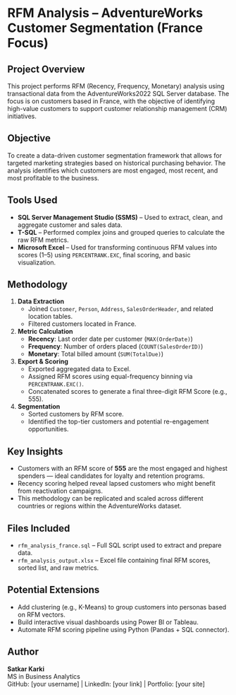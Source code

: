 # RFM Analysis – AdventureWorks Customer Segmentation (France Focus)

## Project Overview
This project performs RFM (Recency, Frequency, Monetary) analysis using transactional data from the AdventureWorks2022 SQL Server database. The focus is on customers based in France, with the objective of identifying high-value customers to support customer relationship management (CRM) initiatives.

## Objective
To create a data-driven customer segmentation framework that allows for targeted marketing strategies based on historical purchasing behavior. The analysis identifies which customers are most engaged, most recent, and most profitable to the business.

## Tools Used
- **SQL Server Management Studio (SSMS)** – Used to extract, clean, and aggregate customer and sales data.
- **T-SQL** – Performed complex joins and grouped queries to calculate the raw RFM metrics.
- **Microsoft Excel** – Used for transforming continuous RFM values into scores (1–5) using `PERCENTRANK.EXC`, final scoring, and basic visualization.

## Methodology
1. **Data Extraction**
   - Joined `Customer`, `Person`, `Address`, `SalesOrderHeader`, and related location tables.
   - Filtered customers located in France.
2. **Metric Calculation**
   - **Recency**: Last order date per customer (`MAX(OrderDate)`)
   - **Frequency**: Number of orders placed (`COUNT(SalesOrderID)`)
   - **Monetary**: Total billed amount (`SUM(TotalDue)`)
3. **Export & Scoring**
   - Exported aggregated data to Excel.
   - Assigned RFM scores using equal-frequency binning via `PERCENTRANK.EXC()`.
   - Concatenated scores to generate a final three-digit RFM Score (e.g., 555).
4. **Segmentation**
   - Sorted customers by RFM score.
   - Identified the top-tier customers and potential re-engagement opportunities.

## Key Insights
- Customers with an RFM score of **555** are the most engaged and highest spenders — ideal candidates for loyalty and retention programs.
- Recency scoring helped reveal lapsed customers who might benefit from reactivation campaigns.
- This methodology can be replicated and scaled across different countries or regions within the AdventureWorks dataset.

## Files Included
- `rfm_analysis_france.sql` – Full SQL script used to extract and prepare data.
- `rfm_analysis_output.xlsx` – Excel file containing final RFM scores, sorted list, and raw metrics.

## Potential Extensions
- Add clustering (e.g., K-Means) to group customers into personas based on RFM vectors.
- Build interactive visual dashboards using Power BI or Tableau.
- Automate RFM scoring pipeline using Python (Pandas + SQL connector).

## Author
**Satkar Karki**  
MS in Business Analytics  
GitHub: [your username] | LinkedIn: [your link] | Portfolio: [your site]
